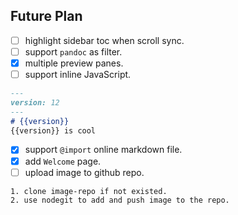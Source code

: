 ## Future Plan
* [ ] highlight sidebar toc when scroll sync.  
* [ ] support `pandoc` as filter.
* [x] multiple preview panes.  
* [ ] support inline JavaScript.  
```markdown
---
version: 12
---
# {{version}}
{{version}} is cool
```
* [x] support `@import` online markdown file.    
* [x] add `Welcome` page.
* [ ] upload image to github repo.
```
1. clone image-repo if not existed.
2. use nodegit to add and push image to the repo.
```  
